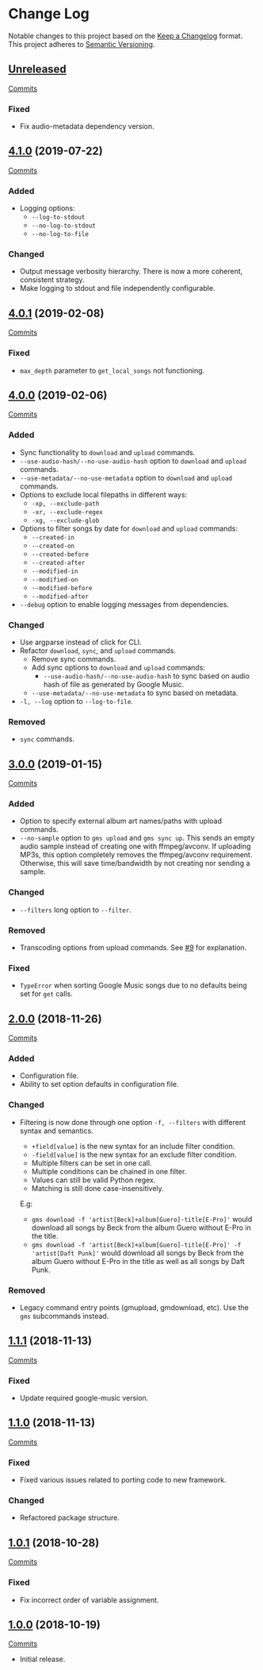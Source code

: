 # Change Log

Notable changes to this project based on the [Keep a Changelog](https://keepachangelog.com) format.
This project adheres to [Semantic Versioning](https://semver.org).


## [Unreleased](https://github.com/thebigmunch/google-music-scripts/tree/master)

[Commits](https://github.com/thebigmunch/google-music-scripts/compare/4.1.0...master)


### Fixed

* Fix audio-metadata dependency version.
## [4.1.0](https://github.com/thebigmunch/google-music-scripts/releases/tag/4.1.0) (2019-07-22)

[Commits](https://github.com/thebigmunch/google-music-scripts/compare/4.0.1...4.1.0)

### Added

* Logging options:
	* ``--log-to-stdout``
	* ``--no-log-to-stdout``
	* ``--no-log-to-file``

### Changed

* Output message verbosity hierarchy.
	There is now a more coherent, consistent strategy.
* Make logging to stdout and file independently configurable.


## [4.0.1](https://github.com/thebigmunch/google-music-scripts/releases/tag/4.0.1) (2019-02-08)

[Commits](https://github.com/thebigmunch/google-music-scripts/compare/4.0.0...4.0.1)

### Fixed

* ``max_depth`` parameter to ``get_local_songs`` not functioning.


## [4.0.0](https://github.com/thebigmunch/google-music-scripts/releases/tag/4.0.0) (2019-02-06)

[Commits](https://github.com/thebigmunch/google-music-scripts/compare/3.0.0...4.0.0)

### Added

* Sync functionality to ``download`` and ``upload`` commands.
* ``--use-audio-hash/--no-use-audio-hash`` option to
	``download`` and ``upload`` commands.
* ``--use-metadata/--no-use-metadata`` option to
	``download`` and ``upload`` commands.
* Options to exclude local filepaths in different ways:
	* ``-xp, --exclude-path``
	* ``-xr, --exclude-regex``
	* ``-xg, --exclude-glob``
* Options to filter songs by date for ``download`` and ``upload`` commands:
	* ``--created-in``
	* ``--created-on``
	* ``--created-before``
	* ``--created-after``
	* ``--modified-in``
	* ``--modified-on``
	* ``--modified-before``
	* ``--modified-after``
* ``--debug`` option to enable logging messages from dependencies.

### Changed

* Use argparse instead of click for CLI.
* Refactor ``download``, ``sync``, and ``upload`` commands.
	* Remove sync commands.
	* Add sync options to ``download`` and ``upload`` commands:
		* ``--use-audio-hash/--no-use-audio-hash`` to sync based on
		audio hash of file as generated by Google Music.
	* ``--use-metadata/--no-use-metadata`` to sync based on metadata.
* ``-l, --log`` option to ``--log-to-file``.

### Removed

* ``sync`` commands.


## [3.0.0](https://github.com/thebigmunch/google-music-scripts/releases/tag/3.0.0) (2019-01-15)

[Commits](https://github.com/thebigmunch/google-music-scripts/compare/2.0.0...3.0.0)

### Added

* Option to specify external album art names/paths with upload commands.
* ``--no-sample`` option to ``gms upload`` and ``gms sync up``.
	This sends an empty audio sample instead of creating one with ffmpeg/avconv.
	If uploading MP3s, this option completely removes the ffmpeg/avconv requirement.
	Otherwise, this will save time/bandwidth by not creating nor sending a sample.

### Changed

* ``--filters`` long option to ``--filter``.

### Removed

* Transcoding options from upload commands.
	See [#9](https://github.com/thebigmunch/google-music-scripts/issues/9)
	for explanation.

### Fixed

* ``TypeError`` when sorting Google Music songs due to no defaults
	being set for ``get`` calls.


## [2.0.0](https://github.com/thebigmunch/google-music-scripts/releases/tag/2.0.0) (2018-11-26)

[Commits](https://github.com/thebigmunch/google-music-scripts/compare/1.1.1...2.0.0)

### Added

* Configuration file.
* Ability to set option defaults in configuration file.

### Changed

* Filtering is now done through one option ``-f, --filters`` with different syntax and semantics.
	* ``+field[value]`` is the new syntax for an include filter condition.
	* ``-field[value]`` is the new syntax for an exclude filter condition.
	* Multiple filters can be set in one call. 
	* Multiple conditions can be chained in one filter.
	* Values can still be valid Python regex.
	* Matching is still done case-insensitively.

	E.g:
	* ``gms download -f 'artist[Beck]+album[Guero]-title[E-Pro]'``
		would download all songs by Beck from the album Guero without E-Pro in the title.
	* ``gms download -f 'artist[Beck]+album[Guero]-title[E-Pro]' -f 'artist[Daft Punk]'``
		would download all songs by Beck from the album Guero without E-Pro in the title
		as well as all songs by Daft Punk.

### Removed

* Legacy command entry points (gmupload, gmdownload, etc).
	Use the ``gms`` subcommands instead.


## [1.1.1](https://github.com/thebigmunch/google-music-scripts/releases/tag/1.1.1) (2018-11-13)

[Commits](https://github.com/thebigmunch/google-music-scripts/compare/1.1.0...1.1.1)

### Fixed

* Update required google-music version.


## [1.1.0](https://github.com/thebigmunch/google-music-scripts/releases/tag/1.1.0) (2018-11-13)

[Commits](https://github.com/thebigmunch/google-music-scripts/compare/1.0.1...1.1.0)

### Fixed

* Fixed various issues related to porting code to new framework.

### Changed

* Refactored package structure.


## [1.0.1](https://github.com/thebigmunch/google-music-scripts/releases/tag/1.0.1) (2018-10-28)

[Commits](https://github.com/thebigmunch/google-music-scripts/compare/1.0.0...1.0.1)

### Fixed

* Fix incorrect order of variable assignment.


## [1.0.0](https://github.com/thebigmunch/google-music-scripts/releases/tag/1.0.0) (2018-10-19)

[Commits](https://github.com/thebigmunch/google-music-scripts/commit/e14718c875434922b451d0598da021c6617afdb0)

* Initial release.
